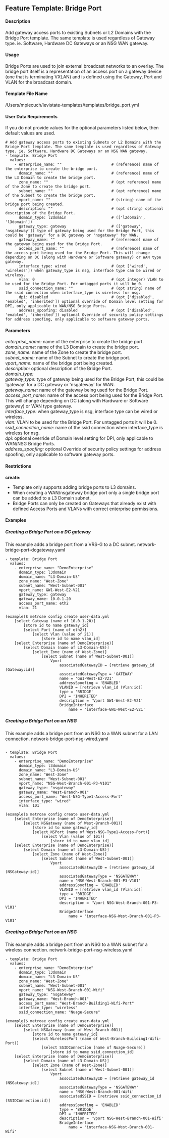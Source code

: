 ## Feature Template: Bridge Port
#### Description
Add gateway access ports to existing Subnets or L2 Domains with the Bridge Port template. The same template is used regardless of Gateway type. ie. Software, Hardware DC Gateways or an NSG WAN gateway.

#### Usage
Bridge Ports are used to join external broadcast networks to an overlay. The bridge port itself is a representation of an access port on a gateway device (one that is terminating VXLAN) and is defined using the Gateway, Port and VLAN for the broadcast domain.

#### Template File Name
/Users/mpiecuch/levistate-templates/templates/bridge_port.yml

#### User Data Requirements
If you do not provide values for the optional parameters listed below, then default values are used.

```
# Add gateway access ports to existing Subnets or L2 Domains with the Bridge Port template. The same template is used regardless of Gateway type. ie. Software, Hardware DC Gateways or an NSG WAN gateway.
- template: Bridge Port
  values:
    - enterprise_name: ""                      # (reference) name of the enterprise to create the bridge port.
      domain_name: ""                          # (reference) name of the L3 Domain to create the bridge port.
      zone_name: ""                            # (opt reference) name of the Zone to create the bridge port.
      subnet_name: ""                          # (opt reference) name of the Subnet to create the bridge port.
      vport_name: ""                           # (string) name of the bridge port being created.
      description: ""                          # (opt string) optional description of the Bridge Port.
      domain_type: l2domain                    # (['l2domain', 'l3domain'])
      gateway_type: gateway                    # (['gateway', 'nsgateway']) type of gateway being used for the Bridge Port, this could be 'gateway' for a DC gateway or 'nsgateway' for WAN.
      gateway_name: ""                         # (reference) name of the gateway being used for the Bridge Port.
      access_port_name: ""                     # (reference) name of the access port being used for the Bridge Port. This will change depending on DC (along with Hardware or Software gateway) or WAN type gateway.
      interface_type: wired                    # (opt ['wired', 'wireless']) when gateway_type is nsg, interface type can be wired or wireless.
      vlan: 0                                  # (opt integer) VLAN to be used for the Bridge Port. For untagged ports it will be 0.
      ssid_connection_name: ""                 # (opt string) name of the ssid connection when interface_type is wireless for nsg.
      dpi: disabled                            # (opt ['disabled', 'enabled', 'inherited']) optional override of Domain level setting for DPI, only applicable to WAN/NSG Bridge Ports.
      address_spoofing: disabled               # (opt ['disabled', 'enabled', 'inherited']) optional Override of security policy settings for address spoofing, only applicable to software gateway ports.

```

#### Parameters
*enterprise_name:* name of the enterprise to create the bridge port.<br>
*domain_name:* name of the L3 Domain to create the bridge port.<br>
*zone_name:* name of the Zone to create the bridge port.<br>
*subnet_name:* name of the Subnet to create the bridge port.<br>
*vport_name:* name of the bridge port being created.<br>
*description:* optional description of the Bridge Port.<br>
*domain_type:* <br>
*gateway_type:* type of gateway being used for the Bridge Port, this could be 'gateway' for a DC gateway or 'nsgateway' for WAN.<br>
*gateway_name:* name of the gateway being used for the Bridge Port.<br>
*access_port_name:* name of the access port being used for the Bridge Port. This will change depending on DC (along with Hardware or Software gateway) or WAN type gateway.<br>
*interface_type:* when gateway_type is nsg, interface type can be wired or wireless.<br>
*vlan:* VLAN to be used for the Bridge Port. For untagged ports it will be 0.<br>
*ssid_connection_name:* name of the ssid connection when interface_type is wireless for nsg.<br>
*dpi:* optional override of Domain level setting for DPI, only applicable to WAN/NSG Bridge Ports.<br>
*address_spoofing:* optional Override of security policy settings for address spoofing, only applicable to software gateway ports.<br>


#### Restrictions
**create:**
* Template only supports adding bridge ports to L3 domains.
* When creating a WAN/nsgateway bridge port only a single bridge port can be added to a L3 Domain subnet.
* Bridge Ports can only be created on Gateways that already exist with defined Access Ports and VLANs with correct enterprise permissions.

#### Examples

##### Creating a Bridge Port on a DC gateway
This example adds a bridge port from a VRS-G to a DC subnet.  network-bridge-port-dcgateway.yaml
```
- template: Bridge Port
  values:
    - enterprise_name: "DemoEnterprise"
      domain_type: l3domain
      domain_name: "L3-Domain-US"
      zone_name: "West-Zone"
      subnet_name: "West-Subnet-001"
      vport_name: GW1-West-E2-V21
      gateway_type: gateway
      gateway_name: 10.0.1.20
      access_port_name: eth2
      vlan: 21

```
```
(example)$ metroae config create user-data.yml
    [select Gateway (name of 10.0.1.20)]
        [store id to name gateway_id]
        [select Port (name of eth2)]
            [select Vlan (value of 21)]
                [store id to name vlan_id]
    [select Enterprise (name of DemoEnterprise)]
        [select Domain (name of L3-Domain-US)]
            [select Zone (name of West-Zone)]
                [select Subnet (name of West-Subnet-001)]
                    Vport
                        associatedGatewayID = [retrieve gateway_id (Gateway:id)]
                        associatedGatewayType = 'GATEWAY'
                        name = 'GW1-West-E2-V21'
                        addressSpoofing = 'ENABLED'
                        VLANID = [retrieve vlan_id (Vlan:id)]
                        type = 'BRIDGE'
                        DPI = 'INHERITED'
                        description = 'Vport GW1-West-E2-V21'
                        BridgeInterface
                            name = 'interface-GW1-West-E2-V21'

```

##### Creating a Bridge Port on an NSG
This example adds a bridge port from an NSG to a WAN subnet for a LAN connection.  network-bridge-port-nsg-wired.yaml
```

- template: Bridge Port
  values:
    - enterprise_name: "DemoEnterprise"
      domain_type: l3domain
      domain_name: "L3-Domain-US"
      zone_name: "West-Zone"
      subnet_name: "West-Subnet-001"
      vport_name: "NSG-West-Branch-001-P3-V101"
      gateway_type: "nsgateway"
      gateway_name: "West-Branch-001"
      access_port_name: "West-NSG-Type1-Access-Port"
      interface_type: "wired"
      vlan: 101

```
```
(example)$ metroae config create user-data.yml
    [select Enterprise (name of DemoEnterprise)]
        [select NSGateway (name of West-Branch-001)]
            [store id to name gateway_id]
            [select NSPort (name of West-NSG-Type1-Access-Port)]
                [select Vlan (value of 101)]
                    [store id to name vlan_id]
    [select Enterprise (name of DemoEnterprise)]
        [select Domain (name of L3-Domain-US)]
            [select Zone (name of West-Zone)]
                [select Subnet (name of West-Subnet-001)]
                    Vport
                        associatedGatewayID = [retrieve gateway_id (NSGateway:id)]
                        associatedGatewayType = 'NSGATEWAY'
                        name = 'NSG-West-Branch-001-P3-V101'
                        addressSpoofing = 'ENABLED'
                        VLANID = [retrieve vlan_id (Vlan:id)]
                        type = 'BRIDGE'
                        DPI = 'INHERITED'
                        description = 'Vport NSG-West-Branch-001-P3-V101'
                        BridgeInterface
                            name = 'interface-NSG-West-Branch-001-P3-V101'

```

##### Creating a Bridge Port on an NSG
This example adds a bridge port from an NSG to a WAN subnet for a wireless connection.  network-bridge-port-nsg-wireless.yaml
```
- template: Bridge Port
  values:
    - enterprise_name: "DemoEnterprise"
      domain_type: l3domain
      domain_name: "L3-Domain-US"
      zone_name: "West-Zone"
      subnet_name: "West-Subnet-001"
      vport_name: "NSG-West-Branch-001-Wifi"
      gateway_type: "nsgateway"
      gateway_name: "West-Branch-001"
      access_port_name: "West-Branch-Building1-Wifi-Port"
      interface_type: "wireless"
      ssid_connection_name: "Nuage-Secure"

```
```
(example)$ metroae config create user-data.yml
    [select Enterprise (name of DemoEnterprise)]
        [select NSGateway (name of West-Branch-001)]
            [store id to name gateway_id]
            [select WirelessPort (name of West-Branch-Building1-Wifi-Port)]
                [select SSIDConnection (name of Nuage-Secure)]
                    [store id to name ssid_connection_id]
    [select Enterprise (name of DemoEnterprise)]
        [select Domain (name of L3-Domain-US)]
            [select Zone (name of West-Zone)]
                [select Subnet (name of West-Subnet-001)]
                    Vport
                        associatedGatewayID = [retrieve gateway_id (NSGateway:id)]
                        associatedGatewayType = 'NSGATEWAY'
                        name = 'NSG-West-Branch-001-Wifi'
                        associatedSSID = [retrieve ssid_connection_id (SSIDConnection:id)]
                        addressSpoofing = 'ENABLED'
                        type = 'BRIDGE'
                        DPI = 'INHERITED'
                        description = 'Vport NSG-West-Branch-001-Wifi'
                        BridgeInterface
                            name = 'interface-NSG-West-Branch-001-Wifi'

```
